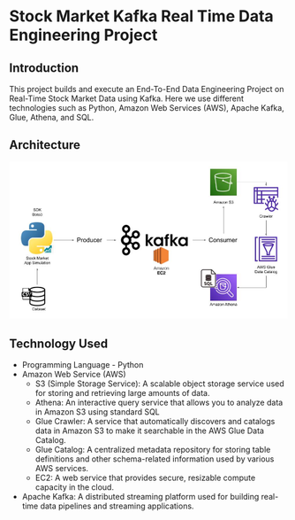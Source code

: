 # Stock Market Kafka Real Time Data Engineering Project

## Introduction 
This project builds and execute an End-To-End Data Engineering Project on Real-Time Stock Market Data using Kafka. Here we use different technologies such as Python, Amazon Web Services (AWS), Apache Kafka, Glue, Athena, and SQL.

## Architecture 
<img src="src/Architecture.jpg">

## Technology Used
- Programming Language - Python
- Amazon Web Service (AWS)
  - S3 (Simple Storage Service): A scalable object storage service used for storing and retrieving large amounts of data.
  - Athena: An interactive query service that allows you to analyze data in Amazon S3 using standard SQL
  - Glue Crawler: A service that automatically discovers and catalogs data in Amazon S3 to make it searchable in the AWS Glue Data Catalog.
  - Glue Catalog: A centralized metadata repository for storing table definitions and other schema-related information used by various AWS services.
  - EC2: A web service that provides secure, resizable compute capacity in the cloud.
- Apache Kafka: A distributed streaming platform used for building real-time data pipelines and streaming applications.

